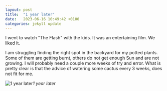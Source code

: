 ```yaml
---
layout: post
title:  "1 year later"
date:   2023-06-16 10:49:42 +0100
categories: jekyll update
---
```


I went to watch "The Flash" with the kids. It was an entertaining film. We liked it.  

I am struggling finding the right spot in the backyard for my potted plants. Some of them are getting burnt, others do not get enough Sun and are not growing. I will probably need a couple more weeks of try and error. What is pretty clear is that the advice of watering some cactus every 3 weeks, does not fit for me.


![1 year later](https://lh3.googleusercontent.com/MuBquMyrpjFqLKAcUVk-iIzwbOJUqOT1nVl1zJ0ryGENAkcUjsBHbe_i6yV6k4x0EEnuAkIBNQcpD62CQlSv2p2lcBupPQTGavIC5poFwIUBI3xPMqOVIr6xIV7nDNk960MQ3kr9-A=w2400)*1 year later*&nbsp;



[jekyll-docs]: https://jekyllrb.com/docs/home
[jekyll-gh]:   https://github.com/jekyll/jekyll
[jekyll-talk]: https://talk.jekyllrb.com/


